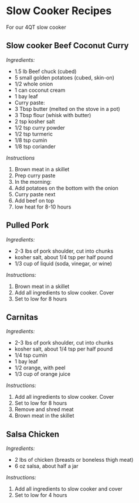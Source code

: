 # Slow Cooker Recipes
For our 4QT slow cooker

## Slow cooker Beef Coconut Curry
*Ingredients:*
- 1.5 lb Beef chuck (cubed)
- 5 small golden potatoes (cubed, skin-on)
- 1/2 whole onion
- 1 can coconut cream
- 1 bay leaf
- Curry paste:
- 3 Tbsp butter (melted on the stove in a pot)
- 3 Tbsp flour (whisk with butter)
- 2 tsp kosher salt
- 1/2 tsp curry powder
- 1/2 tsp turmeric
- 1/8 tsp cumin
- 1/8 tsp coriander

*Instructions*
1. Brown meat in a skillet
2. Prep curry paste
3. In the morning:
4. Add potatoes on the bottom with the onion
5. Curry paste next
6. Add beef on top
7. low heat for 8-10 hours


## Pulled Pork
*Ingredients:*
- 2-3 lbs of pork shoulder, cut into chunks
- kosher salt, about 1/4 tsp per half pound
- 1/3 cup of liquid (soda, vinegar, or wine)

*Instructions:*
1. Brown meat in a skillet  
2. Add all ingredients to slow cooker.  Cover  
3. Set to low for 8 hours  


## Carnitas
*Ingredients:*
- 2-3 lbs of pork shoulder, cut into chunks
- kosher salt, about 1/4 tsp per half pound
- 1/4 tsp cumin
- 1 bay leaf
- 1/2 orange, with peel
- 1/3 cup of orange juice

*Instructions:*
1. Add all ingredients to slow cooker.  Cover  
2. Set to low for 8 hours  
3. Remove and shred meat  
4. Brown meat in the skillet  


## Salsa Chicken
*Ingredients:*
- 2 lbs of chicken (breasts or boneless thigh meat)
- 6 oz salsa, about half a jar

*Instructions:*
1. Add all ingredients to slow cooker and cover    
2. Set to low for 4 hours  